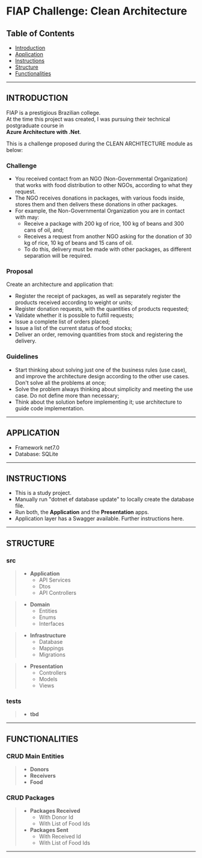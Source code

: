 # FIAP Challenge: Clean Architecture

## Table of Contents

- [Introduction](#introduction)
- [Application](#application)
- [Instructions](#instructions)
- [Structure](#structure)
- [Functionalities](#functionalities)

---

## **INTRODUCTION**

FIAP is a prestigious Brazilian college.<br>
At the time this project was created, I was pursuing their technical postgraduate course in<br>
**Azure Architecture with .Net**.

This is a challenge proposed during the CLEAN ARCHITECTURE module as below:

### Challenge
- You received contact from an NGO (Non-Governmental Organization) that works with food distribution to other NGOs, according to what they request. 
- The NGO receives donations in packages, with various foods inside, stores them and then delivers these donations in other packages.
- For example, the Non-Governmental Organization you are in contact with may:
  - Receive a package with 200 kg of rice, 100 kg of beans and 300 cans of oil, and;
  - Receives a request from another NGO asking for the donation of 30 kg of rice, 10 kg of beans and 15 cans of oil. 
  - To do this, delivery must be made with other packages, as different separation will be required.

### Proposal
Create an architecture and application that:

- Register the receipt of packages, as well as separately register the products received according to weight or units;
- Register donation requests, with the quantities of products requested;
- Validate whether it is possible to fulfill requests;
- Issue a complete list of orders placed;
- Issue a list of the current status of food stocks;
- Deliver an order, removing quantities from stock and registering the delivery.

### Guidelines

- Start thinking about solving just one of the business rules (use case), and improve the architecture design according to the other use cases. Don't solve all the problems at once;
- Solve the problem always thinking about simplicity and meeting the use case. Do not define more than necessary;
- Think about the solution before implementing it; use architecture to guide code implementation.

---

## **APPLICATION**

- Framework net7.0
- Database: SQLite

---

## **INSTRUCTIONS**

- This is a study project.
- Manually run "dotnet ef database update" to locally create the database file.
- Run both, the **Application** and the **Presentation** apps.
- Application layer has a Swagger available. Further instructions here.

---

## **STRUCTURE**

### src
>- **Application**
   >    - API Services
   >    - Dtos
   >    - API Controllers

>- **Domain**
   >    - Entities
   >    - Enums
   >    - Interfaces

>- **Infrastructure**
   >    - Database
   >    - Mappings
   >    - Migrations

>- **Presentation**
   >    - Controllers
   >    - Models
   >    - Views

### tests
>- **tbd**
---

## **FUNCTIONALITIES**

### CRUD Main Entities
>- **Donors**
>- **Receivers**
>- **Food**

### CRUD Packages
>- **Packages Received**
   >    - With Donor Id
   >    - With List of Food Ids
>- **Packages Sent**
   >    - With Received Id
   >    - With List of Food Ids

---

